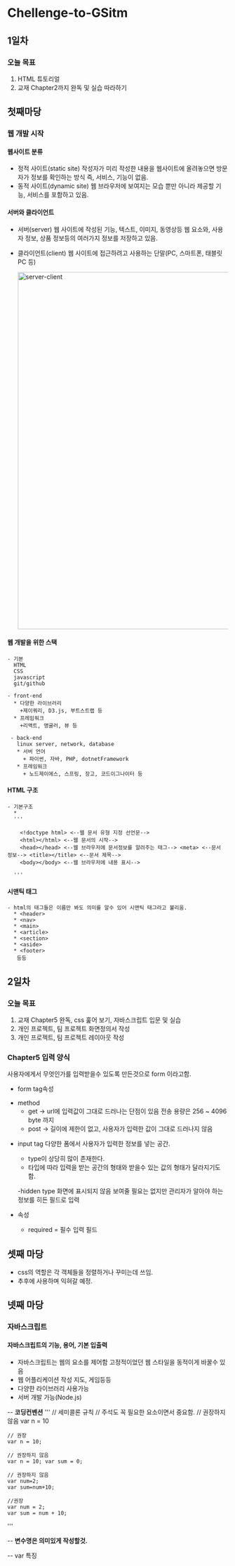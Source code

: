 # Chellenge-to-GSitm

## 1일차
### 오늘 목표
1. HTML 튜토리얼 
2. 교재 Chapter2까지 완독 및 실습 따라하기

## 첫째마당
 ### 웹 개발 시작
 #### 웹사이트 분류
   - 정적 사이트(static site)
     작성자가 미리 작성한 내용을 웹사이트에 올려놓으면 방문자가 정보를 확인하는 방식
     즉, 서비스, 기능이 없음.
   - 동적 사이트(dynamic site)
     웹 브라우저에 보여지는 모습 뿐만 아니라 제공할 기능, 서비스를 포함하고 있음.
 #### 서버와 클라이언트
   - 서버(server)
     웹 사이트에 작성된 기능, 텍스트, 이미지, 동영상등 웹 요소와, 사용자 정보, 상품 정보등의 여러가지 정보를 저장하고 있음.
   - 클라이언트(client)
     웹 사이트에 접근하려고 사용하는 단말(PC, 스마트폰, 태블릿PC 등)
     
     <img width="814" alt="server-client" src="https://user-images.githubusercontent.com/38834702/130520658-2bf9cf18-388e-4aeb-a213-fc3e32fbfacf.png">
     
 #### 웹 개발을 위한 스택
 
    - 기본
      HTML
      CSS
      javascript
      git/github
    
    - front-end
      * 다양한 라이브러리
        +제이쿼리, D3.js, 부트스트랩 등
      * 프레임워크
        +리액트, 앵귤러, 뷰 등
       
     - back-end
       linux server, network, database
       * 서버 언어
         + 파이썬, 자바, PHP, dotnetFramework
       * 프레임워크
         + 노드제이에스, 스프링, 장고, 코드이그나이터 등
 
 
 #### HTML 구조
    - 기본구조
      * 
      '''
      
        <!doctype html> <--웹 문서 유형 지정 선언문-->
        <html></html> <--웹 문서의 시작-->
        <head></head> <--웹 브라우저에 문서정보를 알려주는 태그--> <meta> <--문서 정보--> <title></title> <--문서 제목-->
        <body></body> <--웹 브라우저에 내용 표시-->
      
      '''
 #### 시맨틱 태그
    - html의 태그들은 이름만 봐도 의미를 알수 있어 시맨틱 태그라고 불리움.
      * <header>
      * <nav>
      * <main>
      * <article>
      * <section>
      * <aside>
      * <footer>
       등등

## 2일차
### 오늘 목표 
1. 교재 Chapter5 완독, css 훑어 보기, 자바스크립트 입문 및 실습
2. 개인 프로젝트, 팀 프로젝트 화면정의서 작성
3. 개인 프로젝트, 팀 프로젝트 레이아웃 작성

### Chapter5 입력 양식 

 사용자에게서 무엇인가를 입력받을수 있도록 만든것으로 form 이라고함.
 
 * form tag속성
  - method
    - get   ->  url에 입력값이 그대로 드러나는 단점이 있음  전송 용량은 256 ~ 4096 byte 까지 
    - post  ->  길이에 제한이 없고, 사용자가 입력한 값이 그대로 드러나지 않음
 
 * input tag
   다양한 폼에서 사용자가 입력한 정보를 넣는 공간.
   - type이 상당히 많이 존재한다.
   - 타입에 따라 입력을 받는 공간의 형태와 받을수 있는 값의 형태가 달라지기도 함.
   
   -hidden type
     화면에 표시되지 않음
     보여줄 필요는 없지만 관리자가 알아야 하는 정보를 히든 필드로 입력
   
  * 속성
    - required = 필수 입력 필드



## 셋째 마당

- css의 역할은 각 객체들을 정렬하거나 꾸미는데 쓰임.
- 추후에 사용하며 익혀갈 예정.


## 넷째 마당
### 자바스크립트
#### 자바스크립트의 기능, 용어, 기본 입출력

 * 자바스크립트는 웹의 요소를 제어함
   고정적이었던 웹 스타일을 동적이게 바꿀수 있음
 * 웹 어플리케이션 작성
   지도, 게임등등
 * 다양한 라이브러리 사용가능
 * 서버 개발 가능(Node.js)

-- **코딩컨벤션** 
  '''
   // 세미콜론 규칙
   // 주석도 꼭 필요한 요소이면서 중요함.
   // 권장하지 않음
    var n = 10
    
    // 권장
    var n = 10;
    
    // 권장하지 않음
    var n = 10; var sum = 0;
    
    // 권장하지 않음
    var num=2;
    var sum=num+10;
    
    //권장
    var num = 2;
    var sum = num + 10;
   
  '''
  
 -- **변수명은 의미있게 작성할것.**
 
 -- var 특징 
  
